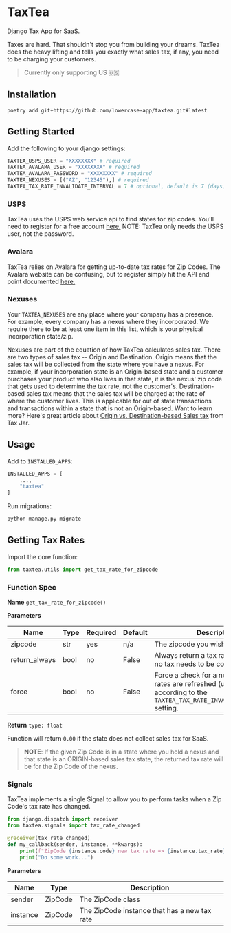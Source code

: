 # TaxTea

Django Tax App for SaaS.

Taxes are hard. That shouldn't stop you from building your dreams. TaxTea does the heavy lifting and tells you exactly what sales tax, if any, you need to be charging your customers.

> Currently only supporting US 🇺🇸

## Installation

```
poetry add git+https://github.com/lowercase-app/taxtea.git#latest
```

## Getting Started

Add the following to your django settings:

```python
TAXTEA_USPS_USER = "XXXXXXXX" # required
TAXTEA_AVALARA_USER = "XXXXXXXX" # required
TAXTEA_AVALARA_PASSWORD = "XXXXXXXX" # required
TAXTEA_NEXUSES = [("AZ", "12345"),] # required
TAXTEA_TAX_RATE_INVALIDATE_INTERVAL = 7 # optional, default is 7 (days)
```

### USPS

TaxTea uses the USPS web service api to find states for zip codes. You'll need to register for a free account [here.](https://www.usps.com/business/web-tools-apis/)
NOTE: TaxTea only needs the USPS user, not the password.

### Avalara

TaxTea relies on Avalara for getting up-to-date tax rates for Zip Codes. The Avalara website can be confusing, but to register simply hit the API end point documented [here.](https://developer.avalara.com/api-reference/avatax/rest/v2/methods/Free/RequestFreeTrial/)

### Nexuses

Your `TAXTEA_NEXUSES` are any place where your company has a presence. For example, every company has a nexus where they incorporated. We require there to be at least one item in this list, which is your physical incorporation state/zip.

Nexuses are part of the equation of how TaxTea calculates sales tax. There are two types of sales tax -- Origin and Destination. Origin means that the sales tax will be collected from the state where you have a nexus. For example, if your incorporation state is an Origin-based state and a customer purchases your product who also lives in that state, it is the nexus' zip code that gets used to determine the tax rate, not the customer's.  Destination-based sales tax means that the sales tax will be charged at the rate of where the customer lives. This is applicable for out of state transactions and transactions within a state that is not an Origin-based. Want to learn more? Here's great article about [Origin vs. Destination-based Sales tax](https://blog.taxjar.com/charging-sales-tax-rates/) from Tax Jar.


## Usage

Add to `INSTALLED_APPS`:

```python
INSTALLED_APPS = [
	...,
	"taxtea"
]
```
Run migrations: 

```python
python manage.py migrate
```

## Getting Tax Rates

Import the core function:

```python
from taxtea.utils import get_tax_rate_for_zipcode
```
### Function Spec
**Name** `get_tax_rate_for_zipcode()`

**Parameters**

| Name          | Type | Required | Default | Description                                                                                                                          
|---------------|------|----------|---------|-------------|
| zipcode       | str  | yes      | n/a     | The zipcode you wish to look up                                                                                                        |
| return_always | bool | no       | False   | Always return a tax rate, even when no tax needs to be collected                                                                       |
| force         | bool | no       | False   | Force a check for a new tax rate. Tax rates are refreshed (upon request) according to the `TAXTEA_TAX_RATE_INVALIDATE_INTERVAL` setting. |

**Return** `type: float`

Function will return `0.00` if the state does not collect sales tax for SaaS. 
>**NOTE**: If the given Zip Code is in a state where you hold a nexus and that state is an ORIGIN-based sales tax state, the returned tax rate will be for the Zip Code of the nexus.


### Signals
TaxTea implements a single Signal to allow you to perform tasks when a Zip Code's tax rate has changed.

```python
from django.dispatch import receiver
from taxtea.signals import tax_rate_changed

@receiver(tax_rate_changed)
def my_callback(sender, instance, **kwargs):
    print(f"ZipCode {instance.code} new tax rate => {instance.tax_rate}")
    print("Do some work...")
```

**Parameters**

| Name     | Type    | Description                                  |
|----------|---------|----------------------------------------------|
| sender   | ZipCode | The ZipCode class                            |
| instance | ZipCode | The ZipCode instance that has a new tax rate |

